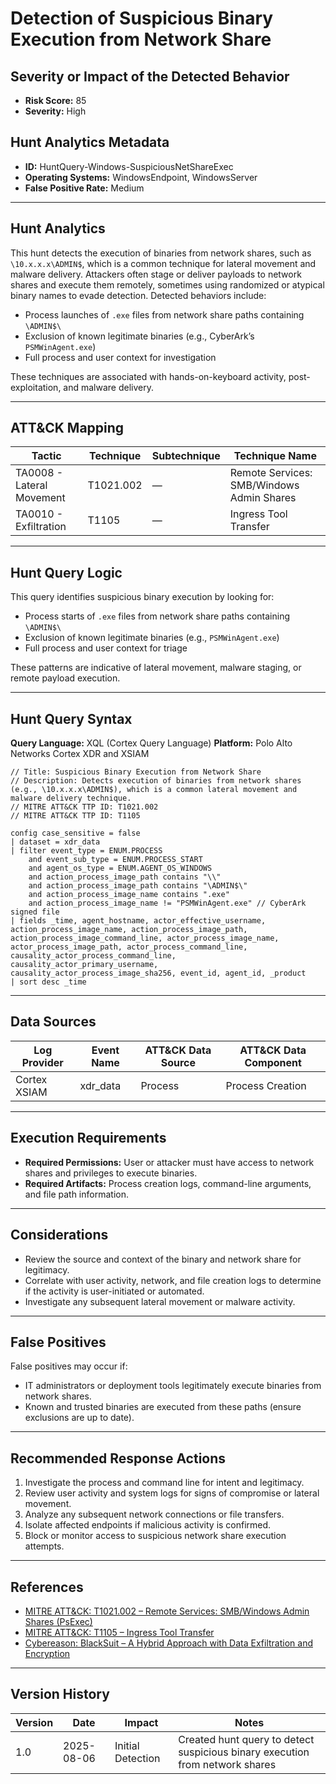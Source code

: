 # Detection of Suspicious Binary Execution from Network Share

## Severity or Impact of the Detected Behavior

- **Risk Score:** 85
- **Severity:** High

## Hunt Analytics Metadata

- **ID:** HuntQuery-Windows-SuspiciousNetShareExec
- **Operating Systems:** WindowsEndpoint, WindowsServer
- **False Positive Rate:** Medium

---

## Hunt Analytics

This hunt detects the execution of binaries from network shares, such as `\10.x.x.x\ADMIN$`, which is a common technique for lateral movement and malware delivery. Attackers often stage or deliver payloads to network shares and execute them remotely, sometimes using randomized or atypical binary names to evade detection. Detected behaviors include:

- Process launches of `.exe` files from network share paths containing `\ADMIN$\`
- Exclusion of known legitimate binaries (e.g., CyberArk’s `PSMWinAgent.exe`)
- Full process and user context for investigation

These techniques are associated with hands-on-keyboard activity, post-exploitation, and malware delivery.

---

## ATT&CK Mapping

| Tactic                        | Technique   | Subtechnique | Technique Name                                 |
|------------------------------|-------------|--------------|-----------------------------------------------|
| TA0008 - Lateral Movement    | T1021.002   | —            | Remote Services: SMB/Windows Admin Shares      |
| TA0010 - Exfiltration        | T1105       | —            | Ingress Tool Transfer                         |

---

## Hunt Query Logic

This query identifies suspicious binary execution by looking for:

- Process starts of `.exe` files from network share paths containing `\ADMIN$\`
- Exclusion of known legitimate binaries (e.g., `PSMWinAgent.exe`)
- Full process and user context for triage

These patterns are indicative of lateral movement, malware staging, or remote payload execution.

---

## Hunt Query Syntax

**Query Language:** XQL (Cortex Query Language)
**Platform:** Polo Alto Networks Cortex XDR and XSIAM

```xql
// Title: Suspicious Binary Execution from Network Share
// Description: Detects execution of binaries from network shares (e.g., \10.x.x.x\ADMIN$), which is a common lateral movement and malware delivery technique.
// MITRE ATT&CK TTP ID: T1021.002
// MITRE ATT&CK TTP ID: T1105

config case_sensitive = false
| dataset = xdr_data
| filter event_type = ENUM.PROCESS
    and event_sub_type = ENUM.PROCESS_START
    and agent_os_type = ENUM.AGENT_OS_WINDOWS
    and action_process_image_path contains "\\"
    and action_process_image_path contains "\ADMIN$\"
    and action_process_image_name contains ".exe"
    and action_process_image_name != "PSMWinAgent.exe" // CyberArk signed file
| fields _time, agent_hostname, actor_effective_username, action_process_image_name, action_process_image_path, action_process_image_command_line, actor_process_image_name, actor_process_image_path, actor_process_command_line, causality_actor_process_command_line, causality_actor_primary_username, causality_actor_process_image_sha256, event_id, agent_id, _product
| sort desc _time
```

---

## Data Sources

| Log Provider   | Event Name   | ATT&CK Data Source  | ATT&CK Data Component  |
|----------------|--------------|---------------------|------------------------|
| Cortex XSIAM   | xdr_data     | Process             | Process Creation       |

---

## Execution Requirements

- **Required Permissions:** User or attacker must have access to network shares and privileges to execute binaries.
- **Required Artifacts:** Process creation logs, command-line arguments, and file path information.

---

## Considerations

- Review the source and context of the binary and network share for legitimacy.
- Correlate with user activity, network, and file creation logs to determine if the activity is user-initiated or automated.
- Investigate any subsequent lateral movement or malware activity.

---

## False Positives

False positives may occur if:

- IT administrators or deployment tools legitimately execute binaries from network shares.
- Known and trusted binaries are executed from these paths (ensure exclusions are up to date).

---

## Recommended Response Actions

1. Investigate the process and command line for intent and legitimacy.
2. Review user activity and system logs for signs of compromise or lateral movement.
3. Analyze any subsequent network connections or file transfers.
4. Isolate affected endpoints if malicious activity is confirmed.
5. Block or monitor access to suspicious network share execution attempts.

---

## References

- [MITRE ATT&CK: T1021.002 – Remote Services: SMB/Windows Admin Shares (PsExec)](https://attack.mitre.org/techniques/T1021/002/)
- [MITRE ATT&CK: T1105 – Ingress Tool Transfer](https://attack.mitre.org/techniques/T1105/)
- [Cybereason: BlackSuit – A Hybrid Approach with Data Exfiltration and Encryption](https://www.cybereason.com/blog/blacksuit-data-exfil)

---

## Version History

| Version | Date       | Impact            | Notes                                                                                      |
|---------|------------|-------------------|--------------------------------------------------------------------------------------------|
| 1.0     | 2025-08-06 | Initial Detection | Created hunt query to detect suspicious binary execution from network shares                |

